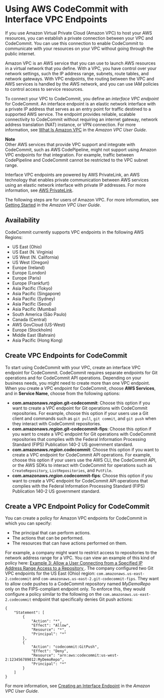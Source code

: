 # Using AWS CodeCommit with Interface VPC Endpoints<a name="codecommit-and-interface-VPC"></a>

If you use Amazon Virtual Private Cloud \(Amazon VPC\) to host your AWS resources, you can establish a private connection between your VPC and CodeCommit\. You can use this connection to enable CodeCommit to communicate with your resources on your VPC without going through the public internet\.

Amazon VPC is an AWS service that you can use to launch AWS resources in a virtual network that you define\. With a VPC, you have control over your network settings, such the IP address range, subnets, route tables, and network gateways\. With VPC endpoints, the routing between the VPC and AWS services is handled by the AWS network, and you can use IAM policies to control access to service resources\.

To connect your VPC to CodeCommit, you define an *interface VPC endpoint* for CodeCommit\. An interface endpoint is an elastic network interface with a private IP address that serves as an entry point for traffic destined to a supported AWS service\. The endpoint provides reliable, scalable connectivity to CodeCommit without requiring an internet gateway, network address translation \(NAT\) instance, or VPN connection\. For more information, see [What Is Amazon VPC](https://docs.aws.amazon.com/vpc/latest/userguide/) in the *Amazon VPC User Guide*\.

**Note**  
Other AWS services that provide VPC support and integrate with CodeCommit, such as AWS CodePipeline, might not support using Amazon VPC endpoints for that integration\. For example, traffic between CodePipeline and CodeCommit cannot be restricted to the VPC subnet range\. 

 Interface VPC endpoints are powered by AWS PrivateLink, an AWS technology that enables private communication between AWS services using an elastic network interface with private IP addresses\. For more information, see [AWS PrivateLink](https://aws.amazon.com/privatelink/)\.

The following steps are for users of Amazon VPC\. For more information, see [Getting Started](https://docs.aws.amazon.com/vpc/latest/userguide/GetStarted.html) in the *Amazon VPC User Guide*\.

## Availability<a name="codecommit-interface-VPC-availability"></a>

CodeCommit currently supports VPC endpoints in the following AWS Regions:
+ US East \(Ohio\) 
+ US East \(N\. Virginia\)
+ US West \(N\. California\)
+ US West \(Oregon\)
+ Europe \(Ireland\)
+ Europe \(London\)
+ Europe \(Paris\)
+ Europe \(Frankfurt\)
+ Asia Pacific \(Tokyo\)
+ Asia Pacific \(Singapore\)
+ Asia Pacific \(Sydney\)
+ Asia Pacific \(Seoul\)
+ Asia Pacific \(Mumbai\)
+ South America \(São Paulo\)
+ Canada \(Central\)
+ AWS GovCloud \(US\-West\)
+ Europe \(Stockholm\)
+ Middle East \(Bahrain\)
+ Asia Pacific \(Hong Kong\)

## Create VPC Endpoints for CodeCommit<a name="create-vpc-endpoint-for-codecommit"></a>

To start using CodeCommit with your VPC, create an interface VPC endpoint for CodeCommit\. CodeCommit requires separate endpoints for Git operations and for CodeCommit API operations\. Depending on your business needs, you might need to create more than one VPC endpoint\. When you create a VPC endpoint for CodeCommit, choose **AWS Services**, and in **Service Name**, choose from the following options:
+ **com\.amazonaws\.*region*\.git\-codecommit**: Choose this option if you want to create a VPC endpoint for Git operations with CodeCommit repositories\. For example, choose this option if your users use a Git client and commands such as `git pull`, `git commit`, and `git push` when they interact with CodeCommit repositories\.
+ **com\.amazonaws\.*region*\.git\-codecommit\-fips**: Choose this option if you want to create a VPC endpoint for Git operations with CodeCommit repositories that complies with the Federal Information Processing Standard \(FIPS\) Publication 140\-2 US government standard\.
+ **com\.amazonaws\.*region*\.codecommit**: Choose this option if you want to create a VPC endpoint for CodeCommit API operations\. For example, choose this option if your users use the AWS CLI, the CodeCommit API, or the AWS SDKs to interact with CodeCommit for operations such as `CreateRepository`, `ListRepositories`, and `PutFile`\.
+ **com\.amazonaws\.*region*\.codecommit\-fips**: Choose this option if you want to create a VPC endpoint for CodeCommit API operations that complies with the Federal Information Processing Standard \(FIPS\) Publication 140\-2 US government standard\.

## Create a VPC Endpoint Policy for CodeCommit<a name="create-vpc-endpoint-policy-for-codecommit"></a>

You can create a policy for Amazon VPC endpoints for CodeCommit in which you can specify:
+ The principal that can perform actions\.
+ The actions that can be performed\.
+ The resources that can have actions performed on them\.

For example, a company might want to restrict access to repositories to the network address range for a VPC\. You can view an example of this kind of policy here: [Example 3: Allow a User Connecting from a Specified IP Address Range Access to a Repository ](auth-and-access-control-iam-identity-based-access-control.md#identity-based-policies-example-3)\. The company configured two Git VPC endpoints for the US East \(Ohio\) region: `com.amazonaws.us-east-2.codecommit` and `com-amazonaws.us-east-2.git-codecommit-fips`\. They want to allow code pushes to a CodeCommit repository named *MyDemoRepo* only on the FIPS\-compliant endpoint only\. To enforce this, they would configure a policy similar to the following on the `com.amazonaws.us-east-2.codecommit` endpoint that specifically denies Git push actions:

```
{
    "Statement": [
        {
            "Action": "*",
            "Effect": "Allow",
            "Resource": "*",
            "Principal": "*"
        },
        {
            "Action": "codecommit:GitPush",
            "Effect": "Deny",
            "Resource": "arn:aws:codecommit:us-west-2:123456789012:MyDemoRepo",
            "Principal": "*"
        }
    ]
}
```

For more information, see [Creating an Interface Endpoint](https://docs.aws.amazon.com/vpc/latest/userguide/vpce-interface.html#create-interface-endpoint.html) in the *Amazon VPC User Guide*\.